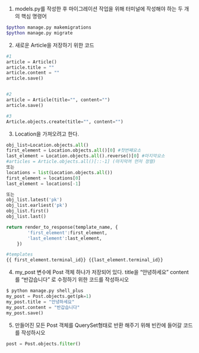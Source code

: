 1.  models.py를 작성한 후 마이그레이션 작업을 위해 터미널에 작성해야 하는 두 개의 핵심 명령어

```bash
$python manage.py makemigrations
$python manage.py migrate
```

2. 새로운 Article을 저장하기 위한 코드

```python
#1
article = Article()
article.title = ""
article.content = ""
article.save()


#2
article = Article(title="", content="")
article.save()

#3
Article.objects.create(title="", content="")
```

3.  Location을 가져오려고 한다.

```python
obj_list=Location.objects.all()
first_element = Location.objects.all()[0] #첫번째요소
last_element = Location.objects.all().reverse()[0] #마지막요소
#articles = Article.objects.all()[::-1] (마지막꺼 먼저 정렬)
또는
locations = list(Location.objects.all())
first_element = locations[0]
last_element = locations[-1]

또는
obj_list.latest('pk')
obj_list.earliest('pk')
obj_list.first() 
obj_list.last()

return render_to_response(template_name, {
        'first_element':first_element,
        'last_element':last_element,
    })

#templates
{{ first_element.terminal_id}} {{last_element.terminal_id}}
```

4. my_post 변수에 Post 객체 하나가 저장되어 있다.  title을 “안녕하세요” content를 “반갑습니다” 로 수정하기 위한 코드를 작성하시오

```python
$ python manage.py shell_plus 
my_post = Post.objects.get(pk=1)
my_post.title = "안녕하세요"
my_post.content = "반갑습니다"
my_post.save()
```

5. 만들어진 모든 Post 객체를 QuerySet형태로 반환 해주기 위해 빈칸에 들어갈 코드를 작성하시오

```python
post = Post.objects.filter()
```

```

```

